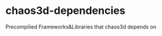 chaos3d-dependencies
====================

Precompilied Frameworks&amp;Libraries that chaos3d depends on